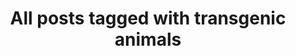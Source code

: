 ---
layout: tag
title: "All posts tagged with transgenic animals"
permalink: /weblog/tags/transgenic-animals/
taxonomy: transgenic animals
---